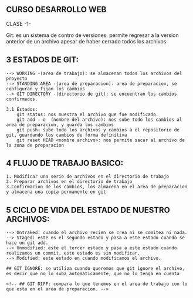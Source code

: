 ## CURSO DESARROLLO WEB

CLASE -1-

Git: es un sistema de contro de versiones.
    permite regresar a la version anterior de un archivo apesar de haber cerrado todos los archivos

## 3 ESTADOS DE GIT:
    --> WORKING -(area de trabajo): se almacenan todos los archivos del proyecto
    --> STANDING AREA -(area de preparacion): area de preparacion, se configuran y fijan los cambios
    --> GIT DIRECTORY -(directorio de git): se encuentran los cambios confirmados.

    3.1 Estados:
        git status: nos muestra el archivo que fue modificado.
        git add . o  (nombre del archivo): nos sube todo los cambios al area de preparacion, y guarda los cambios
        git push: sube todo los archivos y cambios a el repositorio de git, guardando los cambios de forma definitiva
        git reset HEAD <nombre archivo>: nos permite sacar al archivo de la zona de preparacion


## 4 FLUJO DE TRABAJO BASICO: 
    1. Modificar una serie de archivos en el directorio de trabajo
    2. Preparar archivos en el directorio de trabajo
    3.Confirmacion de los cambios, los almacena en el area de preparacion y almacena una copia permanente en git


## 5 CICLO DE VIDA DEL ESTADO DE NUESTRO ARCHIVOS:
    --> Untraked: cuando el archivo recien se crea ni se comitea ni nada.
    --> Staged: este es el segundo estado y pasa a este estado cuando se hace un git add.
    --> Unmodified: este el tercer estado y pasa a este estado cuando realizamos un commit, este estado es sin modificar.
    --> Modified: este estado en cuando modificamos el archivo.

    ## GIT IGNORE: se utiliza cuando queremos que git ignore el archivo, es decir que no lo suba automaticamente, que no lo tenga en cuenta
    
    <!-- ## GIT DIFF: compara lo que tenemos en el area de trabajo con lo que esta en el area de preparacion. -->